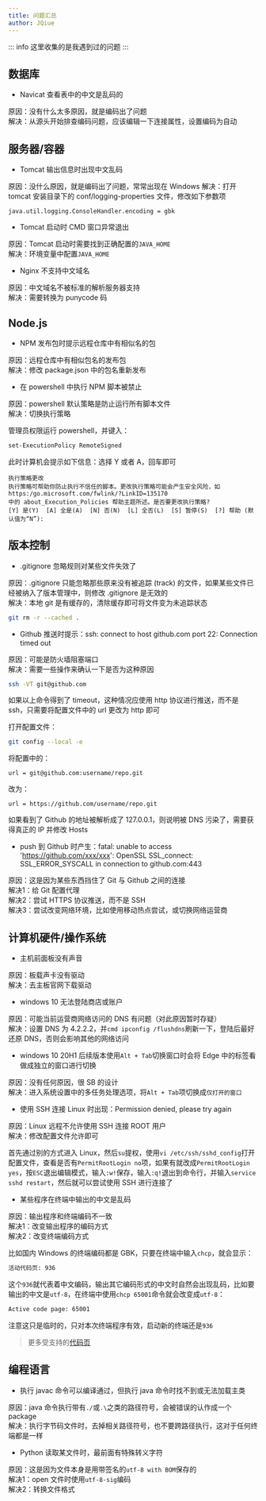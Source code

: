 ```yaml
---
title: 问题汇总
author: JQiue
---
```


::: info
这里收集的是我遇到过的问题
:::

## 数据库

+ Navicat 查看表中的中文是乱码的

原因：没有什么太多原因，就是编码出了问题  
解决：从源头开始排查编码问题，应该编辑一下连接属性，设置编码为自动

## 服务器/容器

+ Tomcat 输出信息时出现中文乱码

原因：没什么原因，就是编码出了问题，常常出现在 Windows
解决：打开 tomcat 安装目录下的 conf/logging-properties 文件，修改如下参数项

```
java.util.logging.ConsoleHandler.encoding = gbk
```

+ Tomcat 启动时 CMD 窗口异常退出

原因：Tomcat 启动时需要找到正确配置的`JAVA_HOME`  
解决：环境变量中配置`JAVA_HOME`

+ Nginx 不支持中文域名

原因：中文域名不被标准的解析服务器支持  
解决：需要转换为 punycode 码

## Node.js

+ NPM 发布包时提示远程仓库中有相似名的包

原因：远程仓库中有相似包名的发布包  
解决：修改 package.json 中的包名重新发布

+ 在 powershell 中执行 NPM 脚本被禁止

原因：powershell 默认策略是防止运行所有脚本文件  
解决：切换执行策略

管理员权限运行 powershell，并键入：

```sh
set-ExecutionPolicy RemoteSigned
```

此时计算机会提示如下信息：选择 Y 或者 A，回车即可

```
执行策略更改
执行策略可帮助你防止执行不信任的脚本。更改执行策略可能会产生安全风险，如 https:/go.microsoft.com/fwlink/?LinkID=135170
中的 about_Execution_Policies 帮助主题所述。是否要更改执行策略?
[Y] 是(Y)  [A] 全是(A)  [N] 否(N)  [L] 全否(L)  [S] 暂停(S)  [?] 帮助 (默认值为“N”):
```

## 版本控制

+ .gitignore 忽略规则对某些文件失效了

原因：.gitignore 只能忽略那些原来没有被追踪 (track) 的文件，如果某些文件已经被纳入了版本管理中，则修改 .gitignore 是无效的  
解决：本地 git 是有缓存的，清除缓存即可将文件变为未追踪状态

```sh
git rm -r --cached .
```

+ Github 推送时提示：ssh: connect to host github.com port 22: Connection timed out

原因：可能是防火墙阻塞端口  
解决：需要一些操作来确认一下是否为这种原因

```sh
ssh -VT git@github.com
```

如果以上命令得到了 timeout，这种情况应使用 http 协议进行推送，而不是 ssh，只需要将配置文件中的 url 更改为 http 即可

打开配置文件：

```sh
git config --local -e
```

将配置中的：

```
url = git@github.com:username/repo.git
```

改为：

```
url = https://github.com/username/repo.git
```

如果看到了 Github 的地址被解析成了 127.0.0.1，则说明被 DNS 污染了，需要获得真正的 IP 并修改 Hosts

+ push 到 Github 时产生：fatal: unable to access 'https://github.com/xxx/xxx': OpenSSL SSL_connect: SSL_ERROR_SYSCALL in connection to github.com:443

原因：这是因为某些东西挡住了 Git 与 Github 之间的连接  
解决1：给 Git 配置代理  
解决2：尝试 HTTPS 协议推送，而不是 SSH  
解决3：尝试改变网络环境，比如使用移动热点尝试，或切换网络运营商

## 计算机硬件/操作系统

+ 主机前面板没有声音

原因：板载声卡没有驱动  
解决：去主板官网下载驱动

+ windows 10 无法登陆商店或账户

原因：可能当前运营商网络访问的 DNS 有问题（对此原因暂时存疑）  
解决：设置 DNS 为 4.2.2.2，并`cmd ipconfig /flushdns`刷新一下，登陆后最好还原 DNS，否则会影响其他的网络访问

+ windows 10 20H1 后续版本使用`Alt + Tab`切换窗口时会将 Edge 中的标签看做成独立的窗口进行切换

原因：没有任何原因，很 SB 的设计  
解决：进入系统设置中的多任务处理选项，将`Alt + Tab`项切换成`仅打开的窗口`

+ 使用 SSH 连接 Linux 时出现：Permission denied, please try again

原因：Linux 远程不允许使用 SSH 连接 ROOT 用户  
解决：修改配置文件允许即可

首先通过别的方式进入 Linux，然后`su`提权，使用`vi /etc/ssh/sshd_config`打开配置文件，查看是否有`PermitRootLogin no`项，如果有就改成`PermitRootLogin yes`，按`ESC`退出编辑模式，输入`:w!`保存，输入`:q!`退出到命令行，并输入`service sshd restart`，然后就可以尝试使用 SSH 进行连接了

+ 某些程序在终端中输出的中文是乱码

原因：输出程序和终端编码不一致  
解决1：改变输出程序的编码方式  
解决2：改变终端编码方式

比如国内 Windows 的终端编码都是 GBK，只要在终端中输入`chcp`，就会显示：

```sh
活动代码页: 936
```

这个`936`就代表着中文编码，输出其它编码形式的中文时自然会出现乱码，比如要输出的中文是`utf-8`，在终端中使用`chcp 65001`命令就会改变成`utf-8`：

```sh
Active code page: 65001
```

注意这只是临时的，只对本次终端程序有效，启动新的终端还是`936`

> 更多受支持的[代码页](https://docs.microsoft.com/zh-cn/windows-server/administration/windows-commands/chcp)

## 编程语言

+ 执行 javac 命令可以编译通过，但执行 java 命令时找不到或无法加载主类

原因：java 命令执行带有`./`或`.\`之类的路径符号，会被错误的认作成一个 package  
解决：执行字节码文件时，去掉相关路径符号，也不要跨路径执行，这对于任何终端都是一样

+ Python 读取某文件时，最前面有特殊转义字符

原因：这是因为文件本身是用带签名的`utf-8 with BOM`保存的  
解决1：open 文件时使用`utf-8-sig`编码  
解决2：转换文件格式

